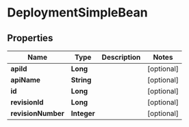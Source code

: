 
# DeploymentSimpleBean

## Properties
Name | Type | Description | Notes
------------ | ------------- | ------------- | -------------
**apiId** | **Long** |  |  [optional]
**apiName** | **String** |  |  [optional]
**id** | **Long** |  |  [optional]
**revisionId** | **Long** |  |  [optional]
**revisionNumber** | **Integer** |  |  [optional]



